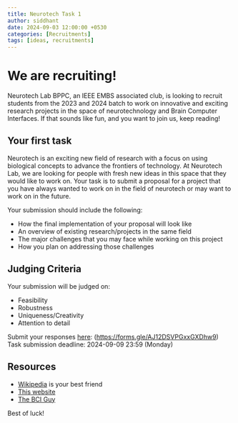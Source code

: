 ```yaml
---
title: Neurotech Task 1
author: siddhant
date: 2024-09-03 12:00:00 +0530
categories: [Recruitments]
tags: [ideas, recruitments]
---
```


# We are recruiting!

Neurotech Lab BPPC, an IEEE EMBS associated club, is looking to recruit students from the 2023 and 2024 batch to work on innovative and exciting research projects in the space of neurotechnology and Brain Computer Interfaces. If that sounds like fun, and you want to join us, keep reading!

## Your first task
Neurotech is an exciting new field of research with a focus on using biological concepts to advance the frontiers of technology. At Neurotech Lab, we are looking for people with fresh new ideas in this space that they would like to work on. Your task is to submit a proposal for a project that you have always wanted to work on in the field of neurotech or may want to work on in the future.

Your submission should include the following:
- How the final implementation of your proposal will look like
- An overview of existing research/projects in the same field
- The major challenges that you may face while working on this project
- How you plan on addressing those challenges

## Judging Criteria
Your submission will be judged on:
- Feasibility
- Robustness
- Uniqueness/Creativity
- Attention to detail

Submit your responses [here](https://forms.gle/AJ12DSVPGxxGXDhw9): (<https://forms.gle/AJ12DSVPGxxGXDhw9>) <br>
Task submission deadline: 2024-09-09 23:59 (Monday)

## Resources
- [Wikipedia](https://en.wikipedia.org/wiki/Neurotechnology) is your best friend
- [This website](/)
- [The BCI Guy](https://www.youtube.com/@BCIGuy)

Best of luck!
